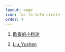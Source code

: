 ```yaml
---
layout: page 
icon: fas fa-info-circle
order: 4
---
```


1. <a href="https://ohoou.work" target="_blank" rel="noopener">欧豪的小粉迷

2. <a href="http://liuyushen.top" target="_blank" rel="noopener">Liu_Yushen
